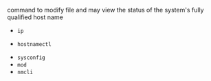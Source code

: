   command to modify file and may view the status of the system's fully qualified host name
* `ip`
+ `hostnamectl`
* `sysconfig`
* `mod`
* `nmcli`
